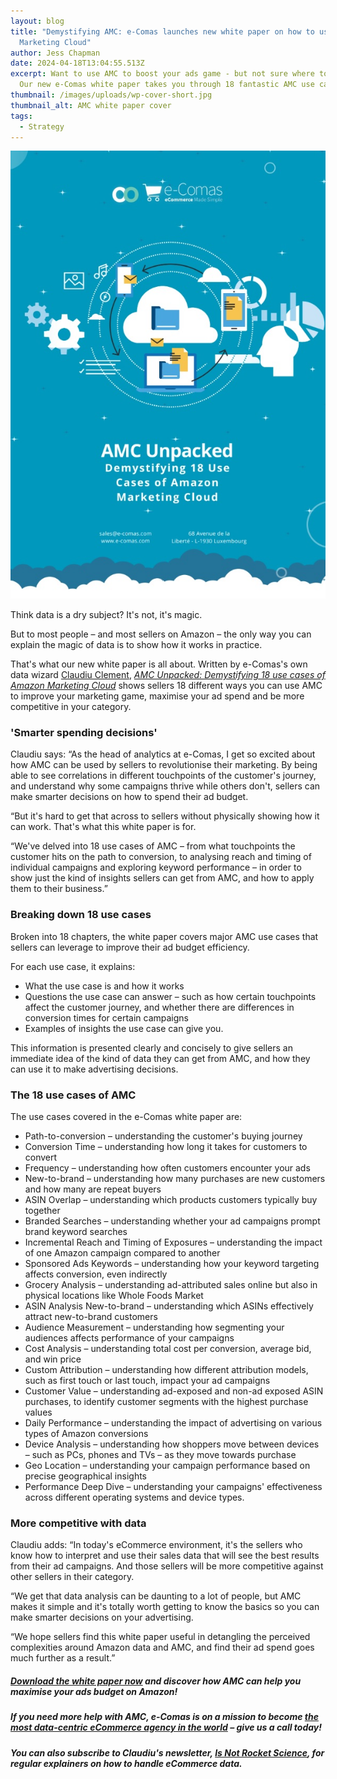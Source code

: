 ```yaml
---
layout: blog
title: "Demystifying AMC: e-Comas launches new white paper on how to use Amazon
  Marketing Cloud"
author: Jess Chapman
date: 2024-04-18T13:04:55.513Z
excerpt: Want to use AMC to boost your ads game - but not sure where to start?
  Our new e-Comas white paper takes you through 18 fantastic AMC use cases
thumbnail: /images/uploads/wp-cover-short.jpg
thumbnail_alt: AMC white paper cover
tags:
  - Strategy
---
```

<!--StartFragment-->

![AMC white paper](/images/uploads/wp-cover.jpg "AMC white paper from e-Comas")

Think data is a dry subject? It's not, it's magic.

But to most people – and most sellers on Amazon – the only way you can explain the magic of data is to show how it works in practice.

That's what our new white paper is all about. Written by e-Comas's own data wizard [Claudiu Clement](https://www.linkedin.com/in/claudiu-clement/), *[AMC Unpacked: Demystifying 18 use cases of Amazon Marketing Cloud](https://e-comas.com/white-paper-form.html)* shows sellers 18 different ways you can use AMC to improve your marketing game, maximise your ad spend and be more competitive in your category.

### 'Smarter spending decisions'

Claudiu says: “As the head of analytics at e-Comas, I get so excited about how AMC can be used by sellers to revolutionise their marketing. By being able to see correlations in different touchpoints of the customer's journey, and understand why some campaigns thrive while others don't, sellers can make smarter decisions on how to spend their ad budget.

“But it's hard to get that across to sellers without physically showing how it can work. That's what this white paper is for.

“We've delved into 18 use cases of AMC – from what touchpoints the customer hits on the path to conversion, to analysing reach and timing of individual campaigns and exploring keyword performance – in order to show just the kind of insights sellers can get from AMC, and how to apply them to their business.”

### Breaking down 18 use cases

Broken into 18 chapters, the white paper covers major AMC use cases that sellers can leverage to improve their ad budget efficiency.

For each use case, it explains:

* What the use case is and how it works
* Questions the use case can answer – such as how certain touchpoints affect the customer journey, and whether there are differences in conversion times for certain campaigns
* Examples of insights the use case can give you.

This information is presented clearly and concisely to give sellers an immediate idea of the kind of data they can get from AMC, and how they can use it to make advertising decisions.

### The 18 use cases of AMC

The use cases covered in the e-Comas white paper are:

* Path-to-conversion – understanding the customer's buying journey
* Conversion Time – understanding how long it takes for customers to convert
* Frequency – understanding how often customers encounter your ads
* New-to-brand – understanding how many purchases are new customers and how many are repeat buyers
* ASIN Overlap – understanding which products customers typically buy together
* Branded Searches – understanding whether your ad campaigns prompt brand keyword searches
* Incremental Reach and Timing of Exposures – understanding the impact of one Amazon campaign compared to another
* Sponsored Ads Keywords – understanding how your keyword targeting affects conversion, even indirectly
* Grocery Analysis – understanding ad-attributed sales online but also in physical locations like Whole Foods Market
* ASIN Analysis New-to-brand – understanding which ASINs effectively attract new-to-brand customers
* Audience Measurement – understanding how segmenting your audiences affects performance of your campaigns
* Cost Analysis – understanding total cost per conversion, average bid, and win price
* Custom Attribution – understanding how different attribution models, such as first touch or last touch, impact your ad campaigns
* Customer Value – understanding ad-exposed and non-ad exposed ASIN purchases, to identify customer segments with the highest purchase values
* Daily Performance – understanding the impact of advertising on various types of Amazon conversions
* Device Analysis – understanding how shoppers move between devices – such as PCs, phones and TVs – as they move towards purchase
* Geo Location – understanding your campaign performance based on precise geographical insights
* Performance Deep Dive – understanding your campaigns' effectiveness across different operating systems and device types.

### More competitive with data

Claudiu adds: “In today's eCommerce environment, it's the sellers who know how to interpret and use their sales data that will see the best results from their ad campaigns. And those sellers will be more competitive against other sellers in their category.

“We get that data analysis can be daunting to a lot of people, but AMC makes it simple and it's totally worth getting to know the basics so you can make smarter decisions on your advertising.

“We hope sellers find this white paper useful in detangling the perceived complexities around Amazon data and AMC, and find their ad spend goes much further as a result.”

##### [D﻿ownload the white paper now](https://e-comas.com/white-paper-form.html) and discover how AMC can help you maximise your ads budget on Amazon!

##### If you need more help with AMC, e-Comas is on a mission to become [the most data-centric eCommerce agency in the world](https://e-comas.com/2023/10/17/how-ecomas-is-becoming-the-most-data-driven-agency-in-the-world.html) – give us a call today!

##### You can also subscribe to Claudiu's newsletter, [Is Not Rocket Science](https://inrs.substack.com/), for regular explainers on how to handle eCommerce data. 

<!--EndFragment-->